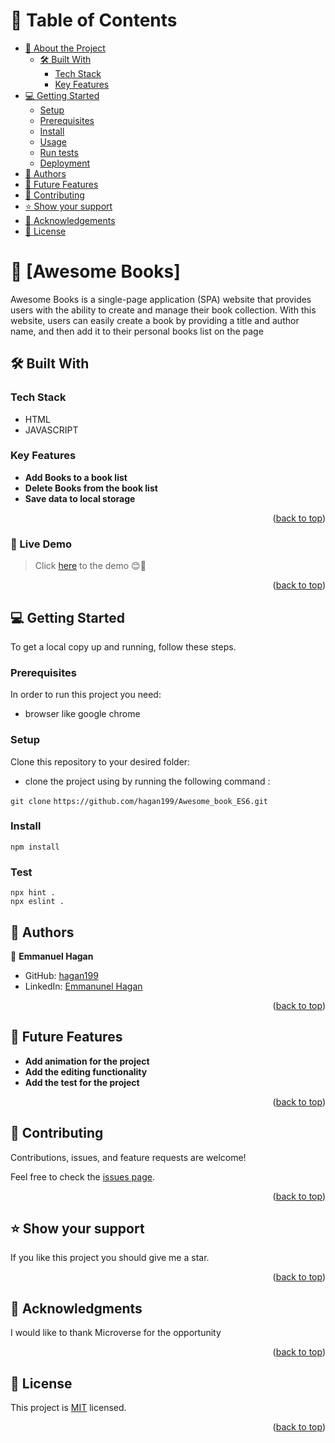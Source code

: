 <a name="readme-top"></a>


# 📗 Table of Contents

- [📖 About the Project](#about-project)
  - [🛠️ Built With](#built-with)
    - [Tech Stack](#tech-stack)
    - [Key Features](#key-features)
- [💻 Getting Started](#getting-started)
  - [Setup](#setup)
  - [Prerequisites](#prerequisites)
  - [Install](#install)
  - [Usage](#usage)
  - [Run tests](#run-tests)
  - [Deployment](#triangular_flag_on_post-deployment)
- [👥 Authors](#authors)
- [🔭 Future Features](#future-features)
- [🤝 Contributing](#contributing)
- [⭐ Show your support](#support)
- [🙏 Acknowledgements](#acknowledgements)
- [📝 License](#license)

<!-- PROJECT DESCRIPTION -->

# 📖 [Awesome Books] <a name="about-project"></a>

Awesome Books is a single-page application (SPA) website that provides users with the ability to create and manage their book collection. With this website, users can easily create a book by providing a title and author name, and then add it to their personal books list on the page

## 🛠️ Built With <a name="built-with">
### Tech Stack <a name="tech-stack"></a>
- HTML
- JAVASCRIPT

</a>

<!-- Features -->

### Key Features <a name="key-features"></a>

- **Add Books to a book list**
- **Delete Books from the book list**
- **Save data to local storage**


<p align="right">(<a href="#readme-top">back to top</a>)</p>

### 🚀 Live Demo
> Click [here](https://hagan199.github.io/Awesome_book_ES6/) to the demo 😊💯

<p align="right">(<a href="#readme-top">back to top</a>)</p>

<!-- GETTING STARTED -->

## 💻 Getting Started <a name="getting-started"></a>

To get a local copy up and running, follow these steps.

### Prerequisites

In order to run this project you need:

- browser like google chrome

### Setup

Clone this repository to your desired folder:

- clone the project using by running the following command :

`git clone`
`https://github.com/hagan199/Awesome_book_ES6.git`

###  Install

 ```install
 npm install
 ```

### Test

```test
npx hint .
npx eslint .
```

<!-- AUTHORS -->

## 👥 Authors <a name="authors"></a>


👤 **Emmanuel Hagan**

- GitHub: [hagan199](https://github.com/hagan199)
- LinkedIn: [Emmanunel Hagan](https://www.linkedin.com/in/emmanuel-hagan-26219a95/)


<p align="right">(<a href="#readme-top">back to top</a>)</p> 

<!-- FUTURE FEATURES -->

## 🔭 Future Features <a name="future-features"></a>

- **Add animation for the project**
- **Add the editing functionality**
- **Add the test for the project**

<p align="right">(<a href="#readme-top">back to top</a>)</p>

<!-- CONTRIBUTING -->

## 🤝 Contributing <a name="contributing"></a>

Contributions, issues, and feature requests are welcome!

Feel free to check the [issues page](https://github.com/hagan199/Awesome_book_ES6/issues).

<p align="right">(<a href="#readme-top">back to top</a>)</p>

<!-- SUPPORT -->

## ⭐ Show your support <a name="support"></a>

If you like this project you should give me a star.

<p align="right">(<a href="#readme-top">back to top</a>)</p>

<!-- ACKNOWLEDGEMENTS -->

## 🙏 Acknowledgments <a name="acknowledgements"></a>

I would like to thank Microverse for the opportunity

<p align="right">(<a href="#readme-top">back to top</a>)</p>

<!-- LICENSE -->

## 📝 License <a name="license"></a>

This project is [MIT](https://github.com/hagan199/Awesome_book_ES6/tree/develop/MIT.md) licensed.

<p align="right">(<a href="#readme-top">back to top</a>)</p>
